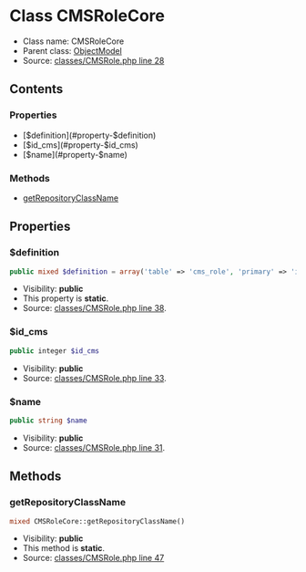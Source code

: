 Class CMSRoleCore
=====================





* Class name: CMSRoleCore
* Parent class: [ObjectModel](class.ObjectModelCore.md)
* Source: [classes/CMSRole.php line 28](https://github.com/PrestaShop/PrestaShop/blob/1.6.1.0/classes/CMSRole.php#L28)


Contents
--------


### Properties

* [$definition](#property-$definition)
* [$id_cms](#property-$id_cms)
* [$name](#property-$name)

### Methods

* [getRepositoryClassName](#method-getRepositoryClassName)




Properties
----------


### <a name="property-$definition"></a>$definition

```php
public mixed $definition = array('table' => 'cms_role', 'primary' => 'id_cms_role', 'fields' => array('name' => array('type' => self::TYPE_STRING, 'validate' => 'isGenericName', 'size' => 50), 'id_cms' => array('type' => self::TYPE_INT, 'validate' => 'isUnsignedInt')))
```





* Visibility: **public**
* This property is **static**.
* Source: [classes/CMSRole.php line 38](https://github.com/PrestaShop/PrestaShop/blob/1.6.1.0/classes/CMSRole.php#L38).


### <a name="property-$id_cms"></a>$id_cms

```php
public integer $id_cms
```





* Visibility: **public**
* Source: [classes/CMSRole.php line 33](https://github.com/PrestaShop/PrestaShop/blob/1.6.1.0/classes/CMSRole.php#L33).


### <a name="property-$name"></a>$name

```php
public string $name
```





* Visibility: **public**
* Source: [classes/CMSRole.php line 31](https://github.com/PrestaShop/PrestaShop/blob/1.6.1.0/classes/CMSRole.php#L31).


Methods
-------


### <a name="method-getRepositoryClassName"></a>getRepositoryClassName

```php
mixed CMSRoleCore::getRepositoryClassName()
```





* Visibility: **public**
* This method is **static**.
* Source: [classes/CMSRole.php line 47](https://github.com/PrestaShop/PrestaShop/blob/1.6.1.0/classes/CMSRole.php#L47)



